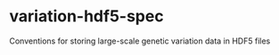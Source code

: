 variation-hdf5-spec
===================

Conventions for storing large-scale genetic variation data in HDF5 files
